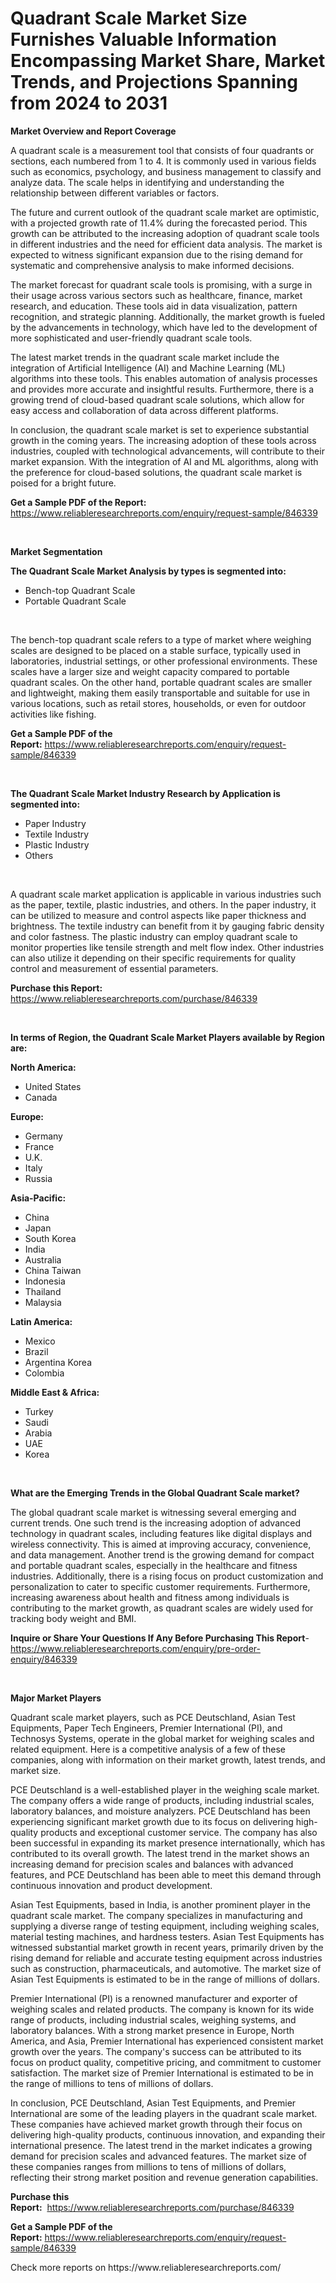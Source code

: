 <p><h1>Quadrant Scale Market Size Furnishes Valuable Information Encompassing Market Share, Market Trends, and Projections Spanning from 2024 to 2031</h1></p><p><strong>Market Overview and Report Coverage</strong></p>
<p><p>A quadrant scale is a measurement tool that consists of four quadrants or sections, each numbered from 1 to 4. It is commonly used in various fields such as economics, psychology, and business management to classify and analyze data. The scale helps in identifying and understanding the relationship between different variables or factors.</p><p>The future and current outlook of the quadrant scale market are optimistic, with a projected growth rate of 11.4% during the forecasted period. This growth can be attributed to the increasing adoption of quadrant scale tools in different industries and the need for efficient data analysis. The market is expected to witness significant expansion due to the rising demand for systematic and comprehensive analysis to make informed decisions.</p><p>The market forecast for quadrant scale tools is promising, with a surge in their usage across various sectors such as healthcare, finance, market research, and education. These tools aid in data visualization, pattern recognition, and strategic planning. Additionally, the market growth is fueled by the advancements in technology, which have led to the development of more sophisticated and user-friendly quadrant scale tools.</p><p>The latest market trends in the quadrant scale market include the integration of Artificial Intelligence (AI) and Machine Learning (ML) algorithms into these tools. This enables automation of analysis processes and provides more accurate and insightful results. Furthermore, there is a growing trend of cloud-based quadrant scale solutions, which allow for easy access and collaboration of data across different platforms.</p><p>In conclusion, the quadrant scale market is set to experience substantial growth in the coming years. The increasing adoption of these tools across industries, coupled with technological advancements, will contribute to their market expansion. With the integration of AI and ML algorithms, along with the preference for cloud-based solutions, the quadrant scale market is poised for a bright future.</p></p>
<p><strong>Get a Sample PDF of the Report:</strong> <a href="https://www.reliableresearchreports.com/enquiry/request-sample/846339">https://www.reliableresearchreports.com/enquiry/request-sample/846339</a></p>
<p>&nbsp;</p>
<p><strong>Market Segmentation</strong></p>
<p><strong>The Quadrant Scale Market Analysis by types is segmented into:</strong></p>
<p><ul><li>Bench-top Quadrant Scale</li><li>Portable Quadrant Scale</li></ul></p>
<p>&nbsp;</p>
<p><p>The bench-top quadrant scale refers to a type of market where weighing scales are designed to be placed on a stable surface, typically used in laboratories, industrial settings, or other professional environments. These scales have a larger size and weight capacity compared to portable quadrant scales. On the other hand, portable quadrant scales are smaller and lightweight, making them easily transportable and suitable for use in various locations, such as retail stores, households, or even for outdoor activities like fishing.</p></p>
<p><strong>Get a Sample PDF of the Report:</strong>&nbsp;<a href="https://www.reliableresearchreports.com/enquiry/request-sample/846339">https://www.reliableresearchreports.com/enquiry/request-sample/846339</a></p>
<p>&nbsp;</p>
<p><strong>The Quadrant Scale Market Industry Research by Application is segmented into:</strong></p>
<p><ul><li>Paper Industry</li><li>Textile Industry</li><li>Plastic Industry</li><li>Others</li></ul></p>
<p>&nbsp;</p>
<p><p>A quadrant scale market application is applicable in various industries such as the paper, textile, plastic industries, and others. In the paper industry, it can be utilized to measure and control aspects like paper thickness and brightness. The textile industry can benefit from it by gauging fabric density and color fastness. The plastic industry can employ quadrant scale to monitor properties like tensile strength and melt flow index. Other industries can also utilize it depending on their specific requirements for quality control and measurement of essential parameters.</p></p>
<p><strong>Purchase this Report:</strong>&nbsp; <a href="https://www.reliableresearchreports.com/purchase/846339">https://www.reliableresearchreports.com/purchase/846339</a></p>
<p>&nbsp;</p>
<p><strong>In terms of Region, the Quadrant Scale Market Players available by Region are:</strong></p>
<p>
    <p> <strong> North America: </strong>
        <ul>
            <li>United States</li>
            <li>Canada</li>
        </ul>
        </p> 
    <p> <strong> Europe: </strong>
        <ul>
            <li>Germany</li>
            <li>France</li>
            <li>U.K.</li>
            <li>Italy</li>
            <li>Russia</li>
        </ul>
        </p> 
    <p> <strong> Asia-Pacific: </strong>
        <ul>
            <li>China</li>
            <li>Japan</li>
            <li>South Korea</li>
            <li>India</li>
            <li>Australia</li>
            <li>China Taiwan</li>
            <li>Indonesia</li>
            <li>Thailand</li>
            <li>Malaysia</li>
        </ul>
        </p> 
    <p> <strong> Latin America: </strong>
        <ul>
            <li>Mexico</li>
            <li>Brazil</li>
            <li>Argentina Korea</li>
            <li>Colombia</li>
        </ul>
        </p> 
    <p> <strong> Middle East & Africa: </strong>
        <ul>
            <li>Turkey</li>
            <li>Saudi</li>
            <li>Arabia</li>
            <li>UAE</li>
            <li>Korea</li>
        </ul>
    </p>
    </p>
<p>&nbsp;</p>
<p><strong>What are the Emerging Trends in the Global Quadrant Scale market?</strong></p>
<p><p>The global quadrant scale market is witnessing several emerging and current trends. One such trend is the increasing adoption of advanced technology in quadrant scales, including features like digital displays and wireless connectivity. This is aimed at improving accuracy, convenience, and data management. Another trend is the growing demand for compact and portable quadrant scales, especially in the healthcare and fitness industries. Additionally, there is a rising focus on product customization and personalization to cater to specific customer requirements. Furthermore, increasing awareness about health and fitness among individuals is contributing to the market growth, as quadrant scales are widely used for tracking body weight and BMI.</p></p>
<p><strong>Inquire or Share Your Questions If Any Before Purchasing This Report</strong>- <a href="https://www.reliableresearchreports.com/enquiry/pre-order-enquiry/846339">https://www.reliableresearchreports.com/enquiry/pre-order-enquiry/846339</a></p>
<p>&nbsp;</p>
<p><strong>Major Market Players</strong></p>
<p><p>Quadrant scale market players, such as PCE Deutschland, Asian Test Equipments, Paper Tech Engineers, Premier International (PI), and Technosys Systems, operate in the global market for weighing scales and related equipment. Here is a competitive analysis of a few of these companies, along with information on their market growth, latest trends, and market size.</p><p>PCE Deutschland is a well-established player in the weighing scale market. The company offers a wide range of products, including industrial scales, laboratory balances, and moisture analyzers. PCE Deutschland has been experiencing significant market growth due to its focus on delivering high-quality products and exceptional customer service. The company has also been successful in expanding its market presence internationally, which has contributed to its overall growth. The latest trend in the market shows an increasing demand for precision scales and balances with advanced features, and PCE Deutschland has been able to meet this demand through continuous innovation and product development.</p><p>Asian Test Equipments, based in India, is another prominent player in the quadrant scale market. The company specializes in manufacturing and supplying a diverse range of testing equipment, including weighing scales, material testing machines, and hardness testers. Asian Test Equipments has witnessed substantial market growth in recent years, primarily driven by the rising demand for reliable and accurate testing equipment across industries such as construction, pharmaceuticals, and automotive. The market size of Asian Test Equipments is estimated to be in the range of millions of dollars.</p><p>Premier International (PI) is a renowned manufacturer and exporter of weighing scales and related products. The company is known for its wide range of products, including industrial scales, weighing systems, and laboratory balances. With a strong market presence in Europe, North America, and Asia, Premier International has experienced consistent market growth over the years. The company's success can be attributed to its focus on product quality, competitive pricing, and commitment to customer satisfaction. The market size of Premier International is estimated to be in the range of millions to tens of millions of dollars.</p><p>In conclusion, PCE Deutschland, Asian Test Equipments, and Premier International are some of the leading players in the quadrant scale market. These companies have achieved market growth through their focus on delivering high-quality products, continuous innovation, and expanding their international presence. The latest trend in the market indicates a growing demand for precision scales and advanced features. The market size of these companies ranges from millions to tens of millions of dollars, reflecting their strong market position and revenue generation capabilities.</p></p>
<p><strong>Purchase this Report:</strong>&nbsp;&nbsp;<a href="https://www.reliableresearchreports.com/purchase/846339">https://www.reliableresearchreports.com/purchase/846339</a></p>
<p></p>
<p><strong>Get a Sample PDF of the Report:</strong>&nbsp;<a href="https://www.reliableresearchreports.com/enquiry/request-sample/846339">https://www.reliableresearchreports.com/enquiry/request-sample/846339</a></p>
<p>Check more reports on https://www.reliableresearchreports.com/</p>